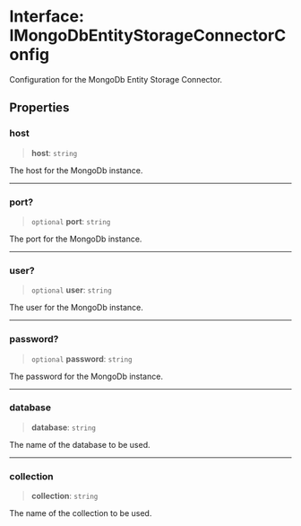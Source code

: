 # Interface: IMongoDbEntityStorageConnectorConfig

Configuration for the MongoDb Entity Storage Connector.

## Properties

### host

> **host**: `string`

The host for the MongoDb instance.

***

### port?

> `optional` **port**: `string`

The port for the MongoDb instance.

***

### user?

> `optional` **user**: `string`

The user for the MongoDb instance.

***

### password?

> `optional` **password**: `string`

The password for the MongoDb instance.

***

### database

> **database**: `string`

The name of the database to be used.

***

### collection

> **collection**: `string`

The name of the collection to be used.

